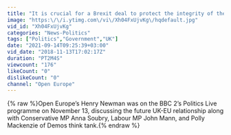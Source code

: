 ```yaml
---
title: "It is crucial for a Brexit deal to protect the integrity of the UK"
image: "https:\/\/i.ytimg.com\/vi\/Xh04FxUjvKg\/hqdefault.jpg"
vid_id: "Xh04FxUjvKg"
categories: "News-Politics"
tags: ["Politics","Government","UK"]
date: "2021-09-14T09:25:39+03:00"
vid_date: "2018-11-13T17:02:17Z"
duration: "PT2M4S"
viewcount: "176"
likeCount: "0"
dislikeCount: "0"
channel: "Open Europe"
---
```

{% raw %}Open Europe’s Henry Newman was on the BBC 2’s Politics Live programme on November 13, discussing the future UK-EU relationship along with Conservative MP Anna Soubry, Labour MP John Mann, and Polly Mackenzie of Demos think tank.{% endraw %}
